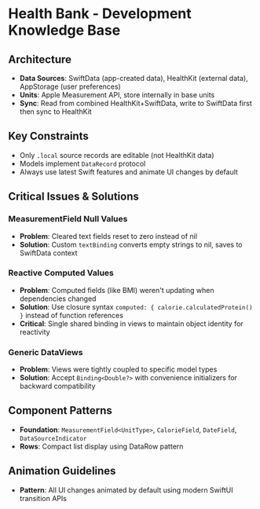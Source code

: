 # Health Bank - Development Knowledge Base

## Architecture
- **Data Sources**: SwiftData (app-created data), HealthKit (external data), AppStorage (user preferences)
- **Units**: Apple Measurement API, store internally in base units
- **Sync**: Read from combined HealthKit+SwiftData, write to SwiftData first then sync to HealthKit

## Key Constraints
- Only `.local` source records are editable (not HealthKit data)
- Models implement `DataRecord` protocol
- Always use latest Swift features and animate UI changes by default

## Critical Issues & Solutions

### MeasurementField Null Values
- **Problem**: Cleared text fields reset to zero instead of nil
- **Solution**: Custom `textBinding` converts empty strings to nil, saves to SwiftData context

### Reactive Computed Values
- **Problem**: Computed fields (like BMI) weren't updating when dependencies changed
- **Solution**: Use closure syntax `computed: { calorie.calculatedProtein() }` instead of function references
- **Critical**: Single shared binding in views to maintain object identity for reactivity

### Generic DataViews
- **Problem**: Views were tightly coupled to specific model types
- **Solution**: Accept `Binding<Double?>` with convenience initializers for backward compatibility

## Component Patterns
- **Foundation**: `MeasurementField<UnitType>`, `CalorieField`, `DateField`, `DataSourceIndicator`
- **Rows**: Compact list display using DataRow pattern

## Animation Guidelines
- **Pattern**: All UI changes animated by default using modern SwiftUI transition APIs
